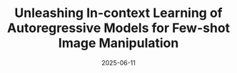 ---
title: "Unleashing In-context Learning of Autoregressive Models for Few-shot Image Manipulation"
authors:
- Bolin Lai, Felix Juefei-Xu, Miao Liu, Xiaoliang Dai, Nikhil Mehta, Chenguang Zhu, Zeyi Huang, James M Rehg, Sangmin Lee, Ning Zhang, Tong Xiao
date: "2025-06-11"
doi: ""

# Schedule page publish date (NOT publication's date).
# publishDate: "2017-01-01T00:00:00Z"

# Publication type.
# Legend: 0 = Uncategorized; 1 = Conference paper; 2 = Journal article;
# 3 = Preprint / Working Paper; 4 = Report; 5 = Book; 6 = Book section;
# 7 = Thesis; 8 = Patent
publication_types: ["1"]

# Venue
venue: "CVPR 2025 (Highlight, Acceptance rate 3.0%)"

tags:
- publication

links:
# - name: Custom Link
url_project: https://bolinlai.github.io/projects/InstaManip/
url_pdf: https://arxiv.org/pdf/2412.01027
# url_poster:
# url_dataset:
# url_poster: '#'
# url_slides: ''
# url_source: '#'

# Featured image
# To use, add an image named `featured.jpg/png` to your page's folder.
---